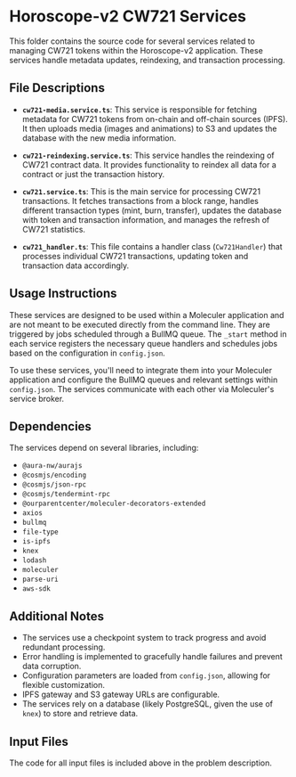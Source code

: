 # Horoscope-v2 CW721 Services

This folder contains the source code for several services related to managing CW721 tokens within the Horoscope-v2 application.  These services handle metadata updates, reindexing, and transaction processing.


## File Descriptions

* **`cw721-media.service.ts`**: This service is responsible for fetching metadata for CW721 tokens from on-chain and off-chain sources (IPFS). It then uploads media (images and animations) to S3 and updates the database with the new media information.

* **`cw721-reindexing.service.ts`**: This service handles the reindexing of CW721 contract data. It provides functionality to reindex all data for a contract or just the transaction history.

* **`cw721.service.ts`**: This is the main service for processing CW721 transactions. It fetches transactions from a block range, handles different transaction types (mint, burn, transfer), updates the database with token and transaction information, and manages the refresh of CW721 statistics.

* **`cw721_handler.ts`**: This file contains a handler class (`Cw721Handler`) that processes individual CW721 transactions, updating token and transaction data accordingly.


## Usage Instructions

These services are designed to be used within a Moleculer application and are not meant to be executed directly from the command line.  They are triggered by jobs scheduled through a BullMQ queue.  The `_start` method in each service registers the necessary queue handlers and schedules jobs based on the configuration in `config.json`.

To use these services, you'll need to integrate them into your Moleculer application and configure the BullMQ queues and relevant settings within `config.json`.  The services communicate with each other via Moleculer's service broker.


## Dependencies

The services depend on several libraries, including:

* `@aura-nw/aurajs`
* `@cosmjs/encoding`
* `@cosmjs/json-rpc`
* `@cosmjs/tendermint-rpc`
* `@ourparentcenter/moleculer-decorators-extended`
* `axios`
* `bullmq`
* `file-type`
* `is-ipfs`
* `knex`
* `lodash`
* `moleculer`
* `parse-uri`
* `aws-sdk`


## Additional Notes

* The services use a checkpoint system to track progress and avoid redundant processing.
* Error handling is implemented to gracefully handle failures and prevent data corruption.
* Configuration parameters are loaded from `config.json`, allowing for flexible customization.
* IPFS gateway and S3 gateway URLs are configurable.
* The services rely on a database (likely PostgreSQL, given the use of `knex`) to store and retrieve data.


## Input Files

The code for all input files is included above in the problem description.
